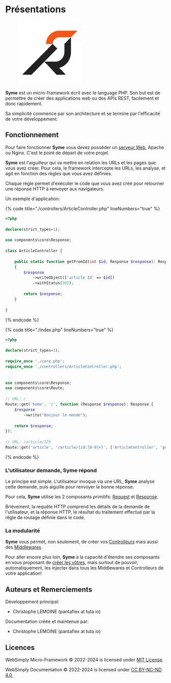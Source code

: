 # Présentations

<figure><img src="../.gitbook/assets/WebSimply.png" alt=""><figcaption></figcaption></figure>

**Syme** est un micro-framework écrit avec le language PHP. Son but est de permettre de créer des applications web ou des APIs REST, facilement et donc rapidement.

Sa simplicité commence par son architecture et se termine par l'efficacité de votre développement.



## Fonctionnement

Pour faire fonctionner **Syme** vous devez posséder un [serveur Web](serveurs-et-deploiements.md), Apache ou Nginx. C'est le point de départ de votre projet.

**Syme** est l'aiguilleur qui va mettre en relation les URLs et les pages que vous avez créer. Pour cela, le framework intercepte les URLs, les analyse, et agit en fonction des règles que vous avez définies.

Chaque règle permet d'exécuter le code que vous avez créé pour retourner une réponse HTTP à renvoyer aux navigateurs.

Un exemple d'application:

{% code title="./controllers/ArticleController.php" lineNumbers="true" %}
```php
<?php

declare(strict_types=1);

use components\core\Response;

class ArticleController {

    public static function getFromId(int $id, Response $response): Response
    {
        $response
            ->writeObject(['article Id' => $id])
            ->withStatus(302);

        return $response;
    }

}
```
{% endcode %}

{% code title="./index.php" lineNumbers="true" %}
```php
<?php

declare(strict_types=1);

require_once './core.php';
require_once './controllers/ArticleController.php';


use components\core\Response;
use components\core\Route;

// URL: /
Route::get('home', '/', function (Response $response): Response {
    $response
        ->write("Bonjour le monde");

    return $response;
});

// URL: /article/125
Route::get('article', '/article/{id:[0-9]+}', ['ArticleController', 'getFromId']);

```
{% endcode %}

&#x20;

### L'utilisateur demande, **Syme** répond

Le principe est simple. L'utilisateur invoque via une URL, **Syme** analyse cette demande, puis aiguille pour renvoyer la bonne réponse.&#x20;

Pour cela, **Syme** utilise les 2 composants primitifs: [Request](../les-objets/request-la-requete.md) et [Response](../les-objets/response-la-reponse.md).

Brièvement, la requête HTTP comprend les détails de la demande de l'utilisateur, et la réponse HTTP, le résultat du traitement effectué par la règle de routage définie dans le code.



### La modularité

**Syme** vous permet, non seulement, de créer vos [Controlleurs](le-routage/creer-une-regle-de-routage.md) mais aussi des [Middlewares](le-routage/middlewares/).&#x20;

Pour aller encore plus loin, **Syme** à la capacité d'étendre ses composants en vous proposant de [créer les vôtres](../aller-plus-loin/#creer-ses-composants), mais surtout de pouvoir, automatiquement, les injecter dans tous les Middlewares et Controlleurs de votre application!



## Auteurs et Remerciements

Développement principal:

* Christophe LEMOINE (pantaflex at tuta io)

Documentation créée et maintenue par:

* Christophe LEMOINE (pantaflex at tuta io)



## Licences

WebSimply Micro-Framework © 2022-2024 is licensed under [MIT](https://opensource.org/license/mit/)[ License](https://opensource.org/license/mit/).&#x20;

WebSimply Documentation © 2022-2024 is licensed under [CC BY-NC-ND 4.0 <img src="https://chooser-beta.creativecommons.org/img/cc-logo.f0ab4ebe.svg" alt="" data-size="line"><img src="https://chooser-beta.creativecommons.org/img/cc-by.21b728bb.svg" alt="" data-size="line">](http://creativecommons.org/licenses/by-nc-nd/4.0/?ref=chooser-v1)



